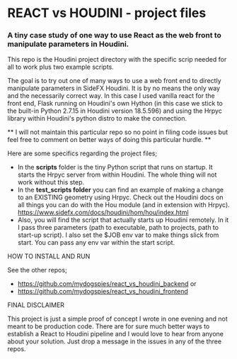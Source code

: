 # REACT vs HOUDINI - project files

### A tiny case study of one way to use React as the web front to manipulate parameters in Houdini.

This repo is the Houdini project directory with the specific scrip needed for all to work plus two example scripts.

The goal is to try out one of many ways to use a web front end to directly manipulate parameters in SideFX Houdini. It is by no means the only way and the necessarily correct way. In this case I used vanilla react for the front end, Flask running on Houdini's own Hython (in this case we stick to the built-in Python 2.7.15 in Houdini version 18.5.596) and using the Hrpyc library within Houdini's python distro to make the connection.

** I will not maintain this particular repo so no point in filing code issues but feel free to comment on better ways of doing this particular hurdle. **

Here are some specifics regarding the project files;
* In the **scripts** folder is the tiny Python script that runs on startup. It starts the Hrpyc server from within Houdini. The whole thing will not work without this step.
* In the **test_scripts folder** you can find an example of making a change to an EXISTING geometry using Hrpyc. Check out the Houdini docs on all things you can do with the Hou module (and in extension with Hrpyc). https://www.sidefx.com/docs/houdini/hom/hou/index.html
* Also, you will find the script that actually starts up Houdini remotely. In it I pass three parameters (path to executable, path to projects, path to start-up script). I also set the $JOB env var to make things slick from start. You can pass any env var within the start script.


HOW TO INSTALL AND RUN

See the other repos; 
* https://github.com/mydogspies/react_vs_houdini_backend or 
* https://github.com/mydogspies/react_vs_houdini_frontend

FINAL DISCLAIMER

This project is just a simple proof of concept I wrote in one evening and not meant to be production code. There are for sure much better ways to establish a React to Houdini pipeline and I would love to hear from anyone about your solution. Just drop a message in the issues in any of the three repos. 
